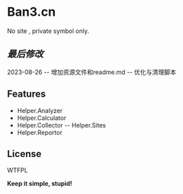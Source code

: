 ﻿# Ban3.cn
No site , private symbol only.

## _最后修改_

2023-08-26
-- 增加资源文件和readme.md
-- 优化与清理脚本

## Features

- Helper.Analyzer
- Helper.Calculator
- Helper.Collector
-- Helper.Sites
- Helper.Reportor

## License

WTFPL

**Keep it simple, stupid!**
